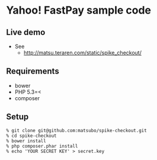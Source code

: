 Yahoo! FastPay sample code
==============================


Live demo
------------------

- See
  - http://matsu.teraren.com/static/spike_checkout/

Requirements
------------------
- bower
- PHP 5.3=<
- composer


Setup
-------------------

```
% git clone git@github.com:matsubo/spike-checkout.git
% cd spike-checkout
% bower install
% php composer.phar install
% echo 'YOUR SECRET KEY' > secret.key
```



